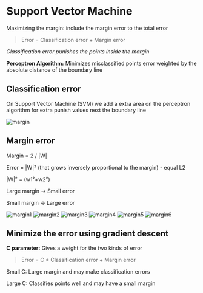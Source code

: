 # Support Vector Machine

Maximizing the margin: include the margin error to the total error

> Error = Classification error + Margin error

_Classification error punishes the points inside the margin_

**Perceptron Algorithm:** Minimizes misclassified points error weighted by the absolute distance of the boundary line

## Classification error

On Support Vector Machine (SVM) we add a extra area on the perceptron algorithm for extra punish values next the boundary line

![margin](http://www.saedsayad.com/images/SVM_2.png)

## Margin error

Margin = 2 / |W|

Error = |W|² (that grows inversely proportional to the margin) - equal L2

|W|² = (w1²+w2²)

Large margin -> Small error

Small margin -> Large error

![margin1](https://d17h27t6h515a5.cloudfront.net/topher/2018/January/5a52bf15_margin-geometry-images.001/margin-geometry-images.001.jpeg)
![margin2](https://d17h27t6h515a5.cloudfront.net/topher/2018/January/5a52bf1e_margin-geometry-images.002/margin-geometry-images.002.jpeg)
![margin3](https://d17h27t6h515a5.cloudfront.net/topher/2018/January/5a52bf2b_margin-geometry-images.003/margin-geometry-images.003.jpeg)
![margin4](https://d17h27t6h515a5.cloudfront.net/topher/2018/January/5a52bf35_margin-geometry-images.004/margin-geometry-images.004.jpeg)
![margin5](https://d17h27t6h515a5.cloudfront.net/topher/2018/January/5a52bf47_margin-geometry-images.005/margin-geometry-images.005.jpeg)
![margin6](https://d17h27t6h515a5.cloudfront.net/topher/2018/January/5a52bf73_margin-geometry-images.008/margin-geometry-images.008.jpeg)



## Minimize the error using gradient descent

**C parameter:** Gives a weight for the two kinds of error

> Error = C * Classification error + Margin error

Small C: Large margin and may make classification errors

Large C: Classifies points well and may have a small margin
